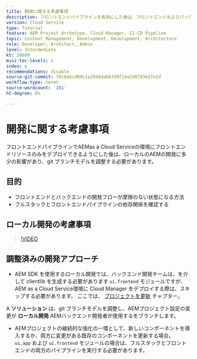 ```yaml
---
title: 開発に関する考慮事項
description: フロントエンドパイプラインを有効にした後は、フロントエンドおよびバックエンドの開発プロセスへの影響を考慮します。
version: Cloud Service
type: Tutorial
feature: AEM Project Archetype, Cloud Manager, CI-CD Pipeline
topic: Content Management, Development, Development, Architecture
role: Developer, Architect, Admin
level: Intermediate
kt: 10689
mini-toc-levels: 1
index: y
recommendations: disable
source-git-commit: f0c6e6cd09c1a2944de667d9f14a2d87d3e2fe1d
workflow-type: tm+mt
source-wordcount: '201'
ht-degree: 0%

---
```



# 開発に関する考慮事項

フロントエンドパイプラインでAEMas a Cloud Serviceの環境にフロントエンドリソースのみをデプロイできるようにした後は、ローカルのAEMの開発に多少の影響があり、git ブランチモデルを調整する必要があります。

## 目的

* フロントエンドとバックエンドの開発フローが摩擦のない状態になる方法
* フルスタックとフロントエンドパイプラインの依存関係を確認する


## ローカル開発の考慮事項

>[!VIDEO](https://video.tv.adobe.com/v/3409421/)


## 調整済みの開発アプローチ

* AEM SDK を使用するローカル開発では、バックエンド開発チームは、を介して clientlib を生成する必要があります `ui.frontend` モジュールですが、AEM as a Cloud Service環境に Cloud Manager をデプロイする際は、スキップする必要があります。 ここでは、 [プロジェクトを更新](update-project.md) チャプター。

A __ソリューション__ は、git ブランチモデルを調整し、AEMプロジェクト設定の変更が __ローカル開発__ AEMバックエンド開発者が使用するをブランチします。


* AEMプロジェクトの継続的な強化の一環として、新しいコンポーネントを導入するか、両方に変更がある既存のコンポーネントを更新する場合。 `ui.app` および `ui.frontend` モジュールの場合は、フルスタックとフロントエンドの両方のパイプラインを実行する必要があります。



